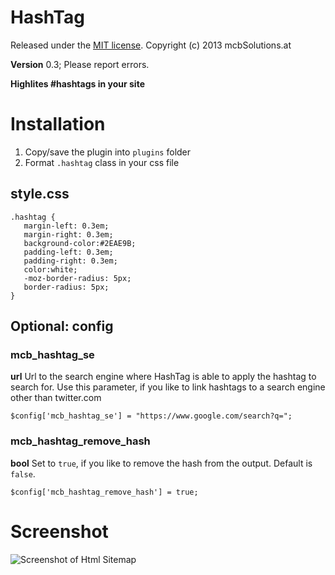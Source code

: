 HashTag
======================================================================

Released under the [MIT license](http://opensource.org/licenses/MIT). Copyright (c) 2013 mcbSolutions.at

**Version** 0.3; Please report errors.

**Highlites #hashtags in your site**

Installation
======================================================================
1. Copy/save the plugin into `plugins` folder
2. Format `.hashtag` class in your css file

style.css
-----------------------------------------------------------------------------
    .hashtag {
       margin-left: 0.3em;
       margin-right: 0.3em;
       background-color:#2EAE9B;
       padding-left: 0.3em;
       padding-right: 0.3em;
       color:white;
       -moz-border-radius: 5px;
       border-radius: 5px;
    }

Optional: config
-----------------------------------------------------------------------------

### mcb_hashtag_se
**url**
Url to the search engine where HashTag is able to apply the hashtag to search for.
Use this parameter, if you like to link hashtags to a search engine other than twitter.com

	$config['mcb_hashtag_se'] = "https://www.google.com/search?q=";


### mcb_hashtag_remove_hash
**bool**
Set to `true`, if you like to remove the hash from the output.
Default is `false`.

	$config['mcb_hashtag_remove_hash'] = true;

Screenshot
======================================================================
![Screenshot of Html Sitemap](./Screenshot.png)